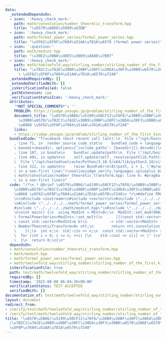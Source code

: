 ```yaml
---
data:
  _extendedDependsOn:
  - icon: ':heavy_check_mark:'
    path: math/convolution/number_theoretic_transform.hpp
    title: "\u6570\u8AD6\u5909\u63DB"
  - icon: ':heavy_check_mark:'
    path: math/formal_power_series/formal_power_series.hpp
    title: "\u5F62\u5F0F\u7684\u51AA\u7D1A\u6570 (formal power series)"
  - icon: ':question:'
    path: math/modint.hpp
    title: "\u30E2\u30B8\u30E5\u30E9\u8A08\u7B97"
  - icon: ':heavy_check_mark:'
    path: math/twelvefold_way/stirling_number/stirling_number_of_the_first_kind_init_by_fps.hpp
    title: "\u7B2C1\u7A2E\u30B9\u30BF\u30FC\u30EA\u30F3\u30B0\u6570\u306E\u6570\u8868\
      \ \u5F62\u5F0F\u7684\u51AA\u7D1A\u6570\u7248"
  _extendedRequiredBy: []
  _extendedVerifiedWith: []
  _isVerificationFailed: false
  _pathExtension: cpp
  _verificationStatusIcon: ':heavy_check_mark:'
  attributes:
    '*NOT_SPECIAL_COMMENTS*': ''
    PROBLEM: https://judge.yosupo.jp/problem/stirling_number_of_the_first_kind
    document_title: "\u6570\u5B66/\u5199\u50CF12\u76F8/\u30B9\u30BF\u30FC\u30EA\u30F3\
      \u30B0\u6570/\u7B2C1\u7A2E\u30B9\u30BF\u30FC\u30EA\u30F3\u30B0\u6570\u306E\u6570\
      \u8868 \u5F62\u5F0F\u7684\u51AA\u7D1A\u6570\u7248"
    links:
    - https://judge.yosupo.jp/problem/stirling_number_of_the_first_kind
  bundledCode: "Traceback (most recent call last):\n  File \"/opt/hostedtoolcache/Python/3.10.5/x64/lib/python3.10/site-packages/onlinejudge_verify/documentation/build.py\"\
    , line 71, in _render_source_code_stat\n    bundled_code = language.bundle(stat.path,\
    \ basedir=basedir, options={'include_paths': [basedir]}).decode()\n  File \"/opt/hostedtoolcache/Python/3.10.5/x64/lib/python3.10/site-packages/onlinejudge_verify/languages/cplusplus.py\"\
    , line 187, in bundle\n    bundler.update(path)\n  File \"/opt/hostedtoolcache/Python/3.10.5/x64/lib/python3.10/site-packages/onlinejudge_verify/languages/cplusplus_bundle.py\"\
    , line 401, in update\n    self.update(self._resolve(pathlib.Path(included), included_from=path))\n\
    \  File \"/opt/hostedtoolcache/Python/3.10.5/x64/lib/python3.10/site-packages/onlinejudge_verify/languages/cplusplus_bundle.py\"\
    , line 312, in update\n    raise BundleErrorAt(path, i + 1, \"#pragma once found\
    \ in a non-first line\")\nonlinejudge_verify.languages.cplusplus_bundle.BundleErrorAt:\
    \ math/convolution/number_theoretic_transform.hpp: line 6: #pragma once found\
    \ in a non-first line\n"
  code: "/*\n * @brief \u6570\u5B66/\u5199\u50CF12\u76F8/\u30B9\u30BF\u30FC\u30EA\u30F3\
    \u30B0\u6570/\u7B2C1\u7A2E\u30B9\u30BF\u30FC\u30EA\u30F3\u30B0\u6570\u306E\u6570\
    \u8868 \u5F62\u5F0F\u7684\u51AA\u7D1A\u6570\u7248\n */\n#define PROBLEM \"https://judge.yosupo.jp/problem/stirling_number_of_the_first_kind\"\
    \n\n#include <iostream>\n#include <vector>\n\n#include \"../../../../math/convolution/number_theoretic_transform.hpp\"\
    \n#include \"../../../../math/formal_power_series/formal_power_series.hpp\"\n\
    #include \"../../../../math/modint.hpp\"\n#include \"../../../../math/twelvefold_way/stirling_number/stirling_number_of_the_first_kind_init_by_fps.hpp\"\
    \n\nint main() {\n  using ModInt = MInt<0>;\n  ModInt::set_mod(998244353);\n \
    \ FormalPowerSeries<ModInt>::set_mult(\n      [](const std::vector<ModInt>& a,\
    \ const std::vector<ModInt>& b)\n          -> std::vector<ModInt> {\n        static\
    \ NumberTheoreticTransform<0> ntt;\n        return ntt.convolution(a, b);\n  \
    \    });\n  int n;\n  std::cin >> n;\n  const std::vector<ModInt> s =\n      stirling_number_of_the_first_kind_init_by_fps<ModInt>(n);\n\
    \  for (int i = 0; i <= n; ++i) {\n    std::cout << s[i] << \" \\n\"[i == n];\n\
    \  }\n  return 0;\n}\n"
  dependsOn:
  - math/convolution/number_theoretic_transform.hpp
  - math/modint.hpp
  - math/formal_power_series/formal_power_series.hpp
  - math/twelvefold_way/stirling_number/stirling_number_of_the_first_kind_init_by_fps.hpp
  isVerificationFile: true
  path: test/math/twelvefold_way/stirling_number/stirling_number_of_the_first_kind_init_with_fps.test.cpp
  requiredBy: []
  timestamp: '2022-08-08 06:04:36+09:00'
  verificationStatus: TEST_ACCEPTED
  verifiedWith: []
documentation_of: test/math/twelvefold_way/stirling_number/stirling_number_of_the_first_kind_init_with_fps.test.cpp
layout: document
redirect_from:
- /verify/test/math/twelvefold_way/stirling_number/stirling_number_of_the_first_kind_init_with_fps.test.cpp
- /verify/test/math/twelvefold_way/stirling_number/stirling_number_of_the_first_kind_init_with_fps.test.cpp.html
title: "\u6570\u5B66/\u5199\u50CF12\u76F8/\u30B9\u30BF\u30FC\u30EA\u30F3\u30B0\u6570\
  /\u7B2C1\u7A2E\u30B9\u30BF\u30FC\u30EA\u30F3\u30B0\u6570\u306E\u6570\u8868 \u5F62\
  \u5F0F\u7684\u51AA\u7D1A\u6570\u7248"
---
```

